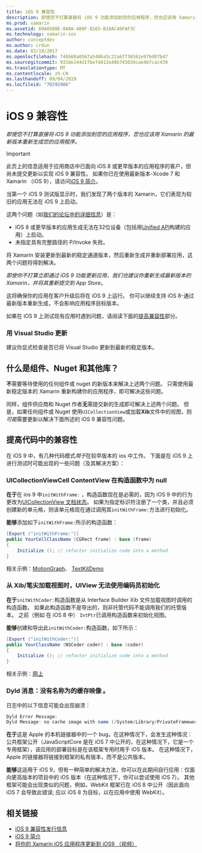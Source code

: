 ```yaml
---
title: iOS 9 兼容性
description: 即使您不打算直接将 iOS 9 功能添加到您的应用程序，您也应该用 Xamarin 的最新版本重新生成您的应用程序。
ms.prod: xamarin
ms.assetid: 69A05B0E-8A0A-489F-8165-B10AC46FAF3C
ms.technology: xamarin-ios
author: conceptdev
ms.author: crdun
ms.date: 03/19/2017
ms.openlocfilehash: f46b60a0567a5486a5c22a6ff36561e976d07b47
ms.sourcegitcommit: 933de144d1fbe7d412e49b743839cae4bfcac439
ms.translationtype: MT
ms.contentlocale: zh-CN
ms.lasthandoff: 09/04/2019
ms.locfileid: "70292906"
---
```

# <a name="ios-9-compatibility"></a>iOS 9 兼容性

_即使您不打算直接将 iOS 9 功能添加到您的应用程序，您也应该用 Xamarin 的最新版本重新生成您的应用程序。_

> [!IMPORTANT]
> 此页上的信息适用于应用商店中已面向 iOS 8 或更早版本的应用程序的客户，但尚未提交更新以实现 iOS 9 兼容性。 如果你已在使用最新版本-Xcode 7 和 Xamarin （iOS 9），请访问[iOS 9 简介](~/ios/platform/introduction-to-ios9/index.md)。

当第一个 iOS 9 测试版显示时，我们发现了两个版本的 Xamarin，它们表现为较旧的应用无法在 iOS 9 上启动。

这两个问题（如[我们的论坛中的详细信息](http://forums.xamarin.com/discussion/comment/131529/#Comment_131529)）是：

- IOS 8 或更早版本的应用生成无法在32位设备（包括用[Unified API](~/cross-platform/macios/unified/index.md)构建的应用）上启动。
- 未指定具有完整路径的 P/Invoke 失败。

将 Xamarin 安装更新到最新的稳定通道版本，然后重新生成并重新部署应用，这两个问题将得到解决。

_即使你不打算立即通过 iOS 9 功能更新应用，我们也建议你重新生成最新版本的 Xamarin，并将其重新提交到 App Store_。



这将确保你的应用在客户升级后将在 iOS 9 上运行。
你可以继续支持 iOS 8-通过最新版本重新生成，不会影响应用程序目标版本。

如果在 iOS 9 上测试现有应用时遇到问题，请阅读下面的[提高兼容性](#compat)部分。


### <a name="updating-with-visual-studio"></a>用 Visual Studio 更新

建议你显式检查是否已将 Visual Studio 更新到最新的稳定版本。

## <a name="what-about-components-nugets-and-other-libraries"></a>什么是组件、Nuget 和其他库？

**不**需要等待使用的任何组件或 nuget 的新版本来解决上述两个问题。
只需使用最新稳定版本的 Xamarin 重新构建你的应用程序，即可解决这些问题。

同样，组件供应商和 Nuget 作者**无**需提交新的生成即可解决上述两个问题。 但是，如果任何组件或 Nuget 使用`UICollectionView`或加载**Xib**文件中的视图，则*可能*需要更新以解决下面所述的 iOS 9 兼容性问题。


<a name="compat" />

## <a name="improving-compatibility-in-your-code"></a>提高代码中的兼容性

在 iOS 9 中，有几种代码模式*用于*在较早版本的 ios 中工作。 下面是在 iOS 9 上进行测试时可能出现的一些问题（及其解决方案）：

### <a name="uicollectionviewcellcontentview-is-null-in-constructors"></a>UICollectionViewCell ContentView 在构造函数中为 null

**在于**在 ios 9 中`initWithFrame:` ，构造函数现在是必需的，因为 iOS 9 中的行为更改为[UICollectionView 文档状态](https://developer.apple.com/library/ios/documentation/UIKit/Reference/UICollectionView_class/#//apple_ref/occ/instm/UICollectionView/dequeueReusableCellWithReuseIdentifier:forIndexPath)。 如果为指定标识符注册了一个类，并且必须创建新的单元格，则该单元格现在通过调用其`initWithFrame:`方法进行初始化。

**能够**添加如下`initWithFrame:`所示的构造函数：

```csharp
[Export ("initWithFrame:")]
public YourCellClassName (CGRect frame) : base (frame)
{
    Initialize (); // refactor initialize code into a method
}
```

相关示例：[MotionGraph](https://github.com/xamarin/monotouch-samples/commit/3c1b7a4170c001e7290db9babb2b7a6dddeb8bcb)、 [TextKitDemo](https://github.com/xamarin/monotouch-samples/commit/23ea01b37326963b5ebf68bbcc1edd51c66a28d6)



### <a name="uiview-fails-to-init-with-coder-when-loading-a-view-from-a-xibnib"></a>从 Xib/笔尖加载视图时，UIView 无法使用编码员初始化

**在于**`initWithCoder:`构造函数是从 Interface Builder Xib 文件加载视图时调用的构造函数。 如果此构造函数不是导出的，则非托管代码不能调用我们的托管版本。 之前（例如 在 iOS 8 中） `IntPtr`已调用构造函数来初始化视图。

**能够**创建和导出此`initWithCoder:`构造函数，如下所示：

```csharp
[Export ("initWithCoder:")]
public YourClassName (NSCoder coder) : base (coder)
{
    Initialize (); // refactor initialize code into a method
}
```

相关示例：[网上](https://github.com/xamarin/monotouch-samples/commit/7b81138d52e5f3f1aa3769fcb08f46122e9b6a88)


### <a name="dyld-message-no-cache-image-with-name"></a>Dyld 消息：没有名称为的缓存映像 。

日志中的以下信息可能会出现崩溃：

```csharp
Dyld Error Message:
Dyld Message: no cache image with name (/System/Library/PrivateFrameworks/JavaScriptCore.framework/JavaScriptCore)
```

**在于**这是 Apple 的本机链接器中的一个 bug，在这种情况下，会发生这种情况：公共框架公开（JavaScriptCore 是在 iOS 7 中公开的，在这种情况下，它是一个专用框架），该应用的部署目标是在该框架专用时用于 iOS 版本。 在这种情况下，Apple 的链接器将链接到框架的私有版本，而不是公共版本。

**能够**这适用于 iOS 9，但有一种简单的解决方法，你可以在此期间自行应用：仅面向更高版本的项目中的 iOS 版本（在这种情况下，你可以尝试使用 iOS 7）。 其他框架可能会出现类似的问题，例如，WebKit 框架已在 iOS 8 中公开（因此面向 iOS 7 会导致此错误; 应以 iOS 8 为目标，以在应用中使用 WebKit）。



## <a name="related-links"></a>相关链接

- [iOS 9 兼容性发行信息](https://releases.xamarin.com/ios-hotfix-for-ios-9-preview-xcode-6/)
- [iOS 9 简介](~/ios/platform/introduction-to-ios9/index.md)
- [将你的 Xamarin iOS 应用程序更新到 iOS9 （视频）](https://university.xamarin.com/lightninglectures/Updating-your-XamariniOS-apps-to-iOS9)
